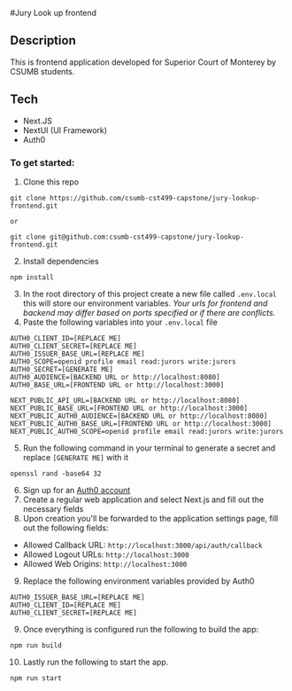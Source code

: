 #Jury Look up frontend
## Description
This is frontend application developed for Superior Court of Monterey by CSUMB students. 
## Tech
- Next.JS
- NextUI (UI Framework)
- Auth0
  
### To get started:
1. Clone this repo
```
git clone https://github.com/csumb-cst499-capstone/jury-lookup-frontend.git

or

git clone git@github.com:csumb-cst499-capstone/jury-lookup-frontend.git

```
2. Install dependencies
```
npm install
```
3. In the root directory of this project create a new file called `.env.local` this will store our environment variables. *Your urls for frontend and backend may differ based on ports specified or if there are conflicts.*
4. Paste the following variables into your `.env.local` file
```
AUTH0_CLIENT_ID=[REPLACE ME]
AUTH0_CLIENT_SECRET=[REPLACE ME]
AUTH0_ISSUER_BASE_URL=[REPLACE ME]
AUTH0_SCOPE=openid profile email read:jurors write:jurors
AUTH0_SECRET=[GENERATE ME]
AUTH0_AUDIENCE=[BACKEND URL or http://localhost:8080]
AUTH0_BASE_URL=[FRONTEND URL or http://localhost:3000]

NEXT_PUBLIC_API_URL=[BACKEND URL or http://localhost:8080] 
NEXT_PUBLIC_BASE_URL=[FRONTEND URL or http://localhost:3000]
NEXT_PUBLIC_AUTH0_AUDIENCE=[BACKEND URL or http://localhost:8080]
NEXT_PUBLIC_AUTH0_BASE_URL=[FRONTEND URL or http://localhost:3000]
NEXT_PUBLIC_AUTH0_SCOPE=openid profile email read:jurors write:jurors

```
5. Run the following command in your terminal to generate a secret and replace `[GENERATE ME]` with it 
```
openssl rand -base64 32
```
6. Sign up for an <a href="auth0.com">Auth0 account</a>
7. Create a regular web application and select Next.js and fill out the necessary fields  
8. Upon creation you'll be forwarded to the application settings page, fill out the following fields:  
  - Allowed Callback URL: `http://localhost:3000/api/auth/callback`
  - Allowed Logout URLs: `http://localhost:3000`
  - Allowed Web Origins: `http://localhost:3000`
9. Replace the following environment variables provided by Auth0
```
AUTH0_ISSUER_BASE_URL=[REPLACE ME]
AUTH0_CLIENT_ID=[REPLACE ME]
AUTH0_CLIENT_SECRET=[REPLACE ME]
```
9. Once everything is configured run the following to build the app:
```
npm run build
```
10. Lastly run the following to start the app.
```
npm run start
```
